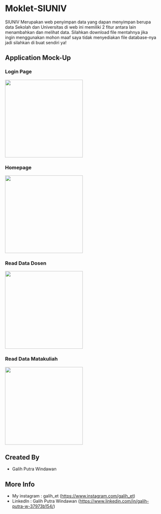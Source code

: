# Moklet-SIUNIV

SIUNIV Merupakan web penyimpan data yang dapan menyimpan berupa data Sekolah dan Universitas di web ini memiliki 2 fitur antara lain menambahkan dan melihat data. Silahkan download file mentahnya jika ingin menggunakan mohon maaf saya tidak menyediakan file database-nya jadi silahkan di buat sendiri ya!

## Application Mock-Up

### Login Page
<img src="https://raw.githubusercontent.com/galihputra26/Moklet-SIUNIV/master/Asset%20Gallery/Login%20Page.png" width="256">

### Homepage
<img src="https://github.com/galihputra26/Moklet-SIUNIV/blob/master/Asset%20Gallery/Home%20Page%202.png?raw=true" width="256">

### Read Data Dosen
<img src="https://raw.githubusercontent.com/galihputra26/Moklet-SIUNIV/master/Asset%20Gallery/Read%20Data%20Dosen.png" width="256">

### Read Data Matakuliah
<img src="https://github.com/galihputra26/Moklet-SIUNIV/blob/master/Asset%20Gallery/Read%20Data%20Matakuliah.png?raw=true" width="256">

## Created By
* Galih Putra Windawan

## More Info
* My instagram : galih_et (https://www.instagram.com/galih_et)
* LinkedIn     : Galih Putra Windawan (https://www.linkedin.com/in/galih-putra-w-37973b154/)
